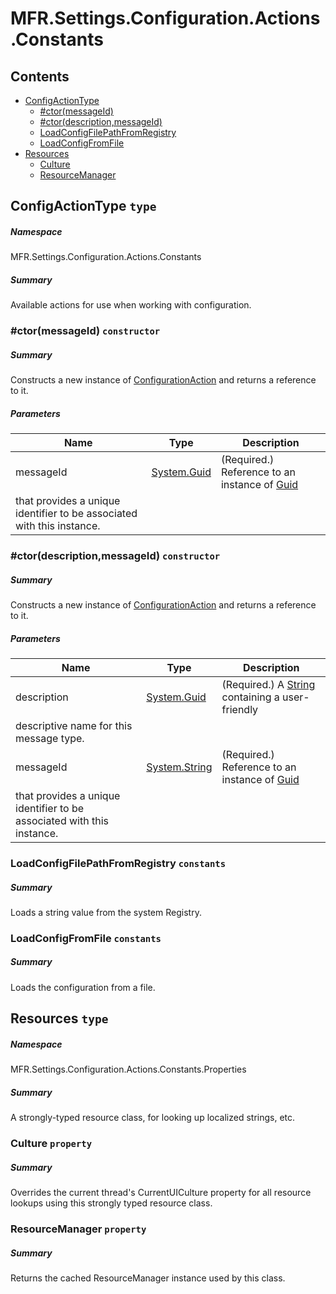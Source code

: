<a name='assembly'></a>
# MFR.Settings.Configuration.Actions.Constants

## Contents

- [ConfigActionType](#T-MFR-Settings-Configuration-Actions-Constants-ConfigActionType 'MFR.Settings.Configuration.Actions.Constants.ConfigActionType')
  - [#ctor(messageId)](#M-MFR-Settings-Configuration-Actions-Constants-ConfigActionType-#ctor-System-Guid- 'MFR.Settings.Configuration.Actions.Constants.ConfigActionType.#ctor(System.Guid)')
  - [#ctor(description,messageId)](#M-MFR-Settings-Configuration-Actions-Constants-ConfigActionType-#ctor-System-Guid,System-String- 'MFR.Settings.Configuration.Actions.Constants.ConfigActionType.#ctor(System.Guid,System.String)')
  - [LoadConfigFilePathFromRegistry](#F-MFR-Settings-Configuration-Actions-Constants-ConfigActionType-LoadConfigFilePathFromRegistry 'MFR.Settings.Configuration.Actions.Constants.ConfigActionType.LoadConfigFilePathFromRegistry')
  - [LoadConfigFromFile](#F-MFR-Settings-Configuration-Actions-Constants-ConfigActionType-LoadConfigFromFile 'MFR.Settings.Configuration.Actions.Constants.ConfigActionType.LoadConfigFromFile')
- [Resources](#T-MFR-Settings-Configuration-Actions-Constants-Properties-Resources 'MFR.Settings.Configuration.Actions.Constants.Properties.Resources')
  - [Culture](#P-MFR-Settings-Configuration-Actions-Constants-Properties-Resources-Culture 'MFR.Settings.Configuration.Actions.Constants.Properties.Resources.Culture')
  - [ResourceManager](#P-MFR-Settings-Configuration-Actions-Constants-Properties-Resources-ResourceManager 'MFR.Settings.Configuration.Actions.Constants.Properties.Resources.ResourceManager')

<a name='T-MFR-Settings-Configuration-Actions-Constants-ConfigActionType'></a>
## ConfigActionType `type`

##### Namespace

MFR.Settings.Configuration.Actions.Constants

##### Summary

Available actions for use when working with configuration.

<a name='M-MFR-Settings-Configuration-Actions-Constants-ConfigActionType-#ctor-System-Guid-'></a>
### #ctor(messageId) `constructor`

##### Summary

Constructs a new instance of
[ConfigurationAction](#T-MFR-Settings-Configuration-Actions-Constants-ConfigurationAction 'MFR.Settings.Configuration.Actions.Constants.ConfigurationAction')
and returns a reference to it.

##### Parameters

| Name | Type | Description |
| ---- | ---- | ----------- |
| messageId | [System.Guid](http://msdn.microsoft.com/query/dev14.query?appId=Dev14IDEF1&l=EN-US&k=k:System.Guid 'System.Guid') | (Required.) Reference to an instance of [Guid](http://msdn.microsoft.com/query/dev14.query?appId=Dev14IDEF1&l=EN-US&k=k:System.Guid 'System.Guid')
that provides a unique identifier to be associated with this instance. |

<a name='M-MFR-Settings-Configuration-Actions-Constants-ConfigActionType-#ctor-System-Guid,System-String-'></a>
### #ctor(description,messageId) `constructor`

##### Summary

Constructs a new instance of
[ConfigurationAction](#T-MFR-Settings-Configuration-Actions-Constants-ConfigurationAction 'MFR.Settings.Configuration.Actions.Constants.ConfigurationAction')
and returns a reference to it.

##### Parameters

| Name | Type | Description |
| ---- | ---- | ----------- |
| description | [System.Guid](http://msdn.microsoft.com/query/dev14.query?appId=Dev14IDEF1&l=EN-US&k=k:System.Guid 'System.Guid') | (Required.) A [String](http://msdn.microsoft.com/query/dev14.query?appId=Dev14IDEF1&l=EN-US&k=k:System.String 'System.String') containing a user-friendly
descriptive name for this message type. |
| messageId | [System.String](http://msdn.microsoft.com/query/dev14.query?appId=Dev14IDEF1&l=EN-US&k=k:System.String 'System.String') | (Required.) Reference to an instance of [Guid](http://msdn.microsoft.com/query/dev14.query?appId=Dev14IDEF1&l=EN-US&k=k:System.Guid 'System.Guid')
that provides a unique identifier to be associated with this instance. |

<a name='F-MFR-Settings-Configuration-Actions-Constants-ConfigActionType-LoadConfigFilePathFromRegistry'></a>
### LoadConfigFilePathFromRegistry `constants`

##### Summary

Loads a string value from the system Registry.

<a name='F-MFR-Settings-Configuration-Actions-Constants-ConfigActionType-LoadConfigFromFile'></a>
### LoadConfigFromFile `constants`

##### Summary

Loads the configuration from a file.

<a name='T-MFR-Settings-Configuration-Actions-Constants-Properties-Resources'></a>
## Resources `type`

##### Namespace

MFR.Settings.Configuration.Actions.Constants.Properties

##### Summary

A strongly-typed resource class, for looking up localized strings, etc.

<a name='P-MFR-Settings-Configuration-Actions-Constants-Properties-Resources-Culture'></a>
### Culture `property`

##### Summary

Overrides the current thread's CurrentUICulture property for all
  resource lookups using this strongly typed resource class.

<a name='P-MFR-Settings-Configuration-Actions-Constants-Properties-Resources-ResourceManager'></a>
### ResourceManager `property`

##### Summary

Returns the cached ResourceManager instance used by this class.

